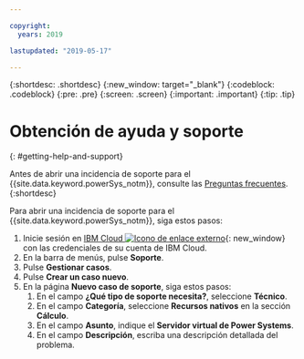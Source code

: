 ```yaml
---

copyright:
  years: 2019

lastupdated: "2019-05-17"

---
```


{:shortdesc: .shortdesc}
{:new_window: target="_blank"}
{:codeblock: .codeblock}
{:pre: .pre}
{:screen: .screen}
{:important: .important}
{:tip: .tip}

# Obtención de ayuda y soporte
{: #getting-help-and-support}

Antes de abrir una incidencia de soporte para el {{site.data.keyword.powerSys_notm}}, consulte las [Preguntas frecuentes](/docs/get-support?topic=get-support-getting-customer-support).
{:shortdesc}

Para abrir una incidencia de soporte para el {{site.data.keyword.powerSys_notm}}, siga estos pasos:

1. Inicie sesión en [IBM Cloud ![Icono de enlace externo](../icons/launch-glyph.svg "Icono de enlace externo")](https://cloud.ibm.com/catalog){: new_window} con las credenciales de su cuenta de IBM Cloud.
1. En la barra de menús, pulse **Soporte**.
1. Pulse **Gestionar casos**.
1. Pulse **Crear un caso nuevo**.
1. En la página **Nuevo caso de soporte**, siga estos pasos:
    1. En el campo **¿Qué tipo de soporte necesita?**, seleccione **Técnico**.
    1. En el campo **Categoría**, seleccione **Recursos nativos** en la sección **Cálculo**.
    1. En el campo **Asunto**, indique el **Servidor virtual de Power Systems**.
    1. En el campo **Descripción**, escriba una descripción detallada del problema.
